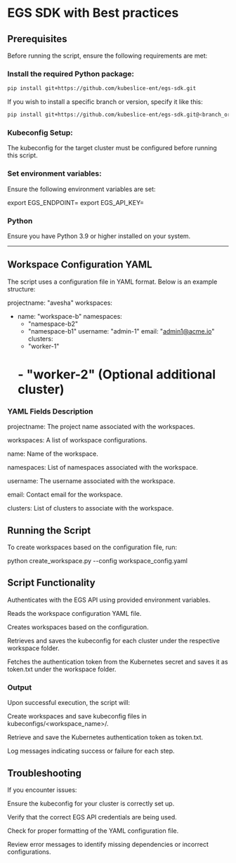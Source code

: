 
# EGS SDK with Best practices

## Prerequisites

Before running the script, ensure the following requirements are met:

### Install the required Python package:
```bash
pip install git+https://github.com/kubeslice-ent/egs-sdk.git
```
If you wish to install a specific branch or version, specify it like this:

```bash
pip install git+https://github.com/kubeslice-ent/egs-sdk.git@<branch_or_tag_name>
```

### Kubeconfig Setup:

The kubeconfig for the target cluster must be configured before running this script.

### Set environment variables:

Ensure the following environment variables are set:

export EGS_ENDPOINT=<your-egs-endpoint>
export EGS_API_KEY=<your-egs-api-key>

### Python

Ensure you have Python 3.9 or higher installed on your system.

---

## Workspace Configuration YAML

The script uses a configuration file in YAML format. Below is an example structure:

projectname: "avesha"
workspaces:
  - name: "workspace-b"
    namespaces:
      - "namespace-b2"
      - "namespace-b1"
    username: "admin-1"
    email: "admin1@acme.io"
    clusters:
      - "worker-1"
      # - "worker-2" (Optional additional cluster)

### YAML Fields Description

projectname: The project name associated with the workspaces.

workspaces: A list of workspace configurations.

name: Name of the workspace.

namespaces: List of namespaces associated with the workspace.

username: The username associated with the workspace.

email: Contact email for the workspace.

clusters: List of clusters to associate with the workspace.

## Running the Script

To create workspaces based on the configuration file, run:

python create_workspace.py --config workspace_config.yaml

## Script Functionality

Authenticates with the EGS API using provided environment variables.

Reads the workspace configuration YAML file.

Creates workspaces based on the configuration.

Retrieves and saves the kubeconfig for each cluster under the respective workspace folder.

Fetches the authentication token from the Kubernetes secret and saves it as token.txt under the workspace folder.

### Output

Upon successful execution, the script will:

Create workspaces and save kubeconfig files in kubeconfigs/<workspace_name>/.

Retrieve and save the Kubernetes authentication token as token.txt.

Log messages indicating success or failure for each step.

## Troubleshooting

If you encounter issues:

Ensure the kubeconfig for your cluster is correctly set up.

Verify that the correct EGS API credentials are being used.

Check for proper formatting of the YAML configuration file.

Review error messages to identify missing dependencies or incorrect configurations.

